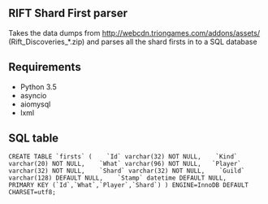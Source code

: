 ## RIFT Shard First parser

Takes the data dumps from http://webcdn.triongames.com/addons/assets/
(Rift_Discoveries_*.zip) and parses all the shard firsts in to a SQL database

## Requirements

* Python 3.5
* asyncio
* aiomysql
* lxml

## SQL table

    CREATE TABLE `firsts` (    `Id` varchar(32) NOT NULL,    `Kind` varchar(20) NOT NULL,    `What` varchar(96) NOT NULL,   `Player` varchar(32) NOT NULL,    `Shard` varchar(32) NOT NULL,    `Guild` varchar(128) DEFAULT NULL,    `Stamp` datetime DEFAULT NULL,    PRIMARY KEY (`Id`,`What`,`Player`,`Shard`) ) ENGINE=InnoDB DEFAULT CHARSET=utf8;
